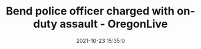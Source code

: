 ---
"title": "Bend police officer charged with on-duty assault - OregonLive"
"date": "2021-10-23 15:35:0"
"feed_name": "GOOGLENEWSCONSTRUCTION"
"feed_website": "https://news.google.com/search?q=construction%2Bincident&hl=en-US&gl=US&ceid=US:en"
"feed_rss": "https://news.google.com/rss/search?q=construction%2Bincident&hl=en-US&gl=US&ceid=US:en"
"link": "https://www.oregonlive.com/pacific-northwest-news/2021/10/bend-police-officer-charged-with-on-duty-assault.html"
"source": "{'href': 'https://www.oregonlive.com', 'title': 'OregonLive'}"
"file": "_posts/2021-1-1-d0ca7120d09f5e5a39552c5686e748b38794251f.md"
"accident": "0"
"drilling": "0"
"represented_by": "0"
"dead": "0"
"injured": "0"
"arrested": "0"
"place": "unknown place"
"where": "unknown site"
"causes": "unknown"
"place_uri": "unknown place"
---